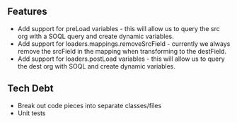 ## Features
- Add support for preLoad variables - this will allow us to query the src org with a SOQL query and create dynamic variables.
- Add support for loaders.mappings.removeSrcField - currently we always remove the srcField in the mapping when transforming to the destField.
- Add support for loaders.postLoad variables - this will allow us to query the dest org with SOQL and create dynamic variables.

## Tech Debt
- Break out code pieces into separate classes/files
- Unit tests
